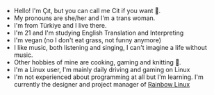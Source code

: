 - Hello! I'm Çıt, but you can call me Cit if you want 🤭.
- My pronouns are she/her and I'm a trans woman.
- I'm from Türkiye and I live there.
- I'm 21 and I'm studying English Translation and Interpreting
- I'm vegan (no I don't eat grass, not funny anymore)
- I like music, both listening and singing, I can't imagine a life without music.
- Other hobbies of mine are cooking, gaming and knitting 🤭.
- I'm a Linux user, I'm mainly daily driving and gaming on Linux
- I'm not experienced about programming at all but I'm learning. I'm currently the designer and project manager of [Rainbow Linux](https://github.com/rainbow-linux)
